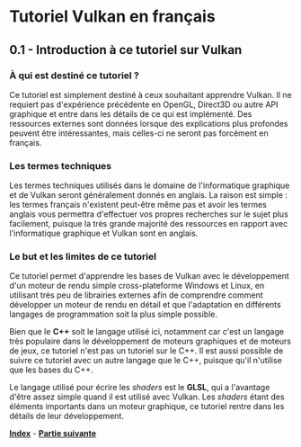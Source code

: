 # Tutoriel Vulkan en français
## 0.1 - Introduction à ce tutoriel sur Vulkan

### À qui est destiné ce tutoriel ?
Ce tutoriel est simplement destiné à ceux souhaitant apprendre Vulkan. Il ne requiert pas d'expérience précédente en OpenGL, Direct3D ou autre API graphique et entre dans les détails de ce qui est implémenté. Des ressources externes sont données lorsque des explications plus profondes peuvent être intéressantes, mais celles-ci ne seront pas forcément en français.

### Les termes techniques
Les termes techniques utilisés dans le domaine de l'informatique graphique et de Vulkan seront généralement donnés en anglais. La raison est simple : les termes français n'existent peut-être même pas et avoir les termes anglais vous permettra d'effectuer vos propres recherches sur le sujet plus facilement, puisque la très grande majorité des ressources en rapport avec l'informatique graphique et Vulkan sont en anglais.

### Le but et les limites de ce tutoriel
Ce tutoriel permet d'apprendre les bases de Vulkan avec le développement d'un moteur de rendu simple cross-plateforme Windows et Linux, en utilisant très peu de librairies externes afin de comprendre comment développer un moteur de rendu en détail et que l'adaptation en différents langages de programmation soit la plus simple possible.

Bien que le **C++** soit le langage utilisé ici, notamment car c'est un langage très populaire dans le développement de moteurs graphiques et de moteurs de jeux, ce tutoriel n'est pas un tutoriel sur le C++. Il est aussi possible de suivre ce tutoriel avec un autre langage que le C++, puisque qu'il n'utilise que les bases du C++.

Le langage utilisé pour écrire les *shaders* est le **GLSL**, qui a l'avantage d'être assez simple quand il est utilisé avec Vulkan. Les *shaders* étant des éléments importants dans un moteur graphique, ce tutoriel rentre dans les détails de leur développement.

[**Index**](../index.md) - [**Partie suivante**](2.md)
